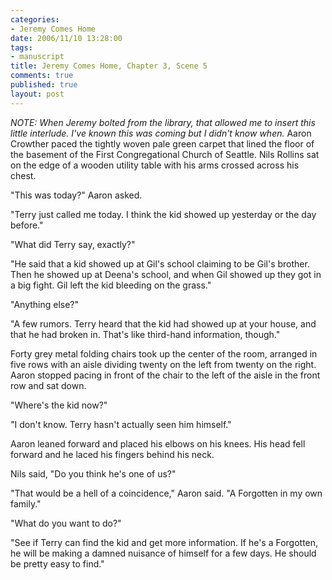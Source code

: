 ```yaml
--- 
categories: 
- Jeremy Comes Home
date: 2006/11/10 13:28:00
tags: 
- manuscript
title: Jeremy Comes Home, Chapter 3, Scene 5
comments: true
published: true
layout: post
---
```


<em>NOTE:  When Jeremy bolted from the library, that allowed me to insert this little interlude.  I've known this was coming but I didn't know when.
</em>
Aaron Crowther paced the tightly woven pale green carpet that lined the floor of the basement of the First Congregational Church of Seattle.  Nils Rollins sat on the edge of a wooden utility table with his arms crossed across his chest.

"This was today?" Aaron asked.

"Terry just called me today.  I think the kid showed up yesterday or the day before."

"What did Terry say, exactly?"

"He said that a kid showed up at Gil's school claiming to be Gil's brother.  Then he showed up at Deena's school, and when Gil showed up they got in a big fight.  Gil left the kid bleeding on the grass."

"Anything else?"

"A few rumors.  Terry heard that the kid had showed up at your house, and that he had broken in.  That's like third-hand information, though."

Forty grey metal folding chairs took up the center of the room, arranged in five rows with an aisle dividing twenty on the left from twenty on the right.  Aaron stopped pacing in front of the chair to the left of the aisle in the front row and sat down.

"Where's the kid now?"

"I don't know.  Terry hasn't actually seen him himself."

Aaron leaned forward and placed his elbows on his knees.  His head fell forward and he laced his fingers behind his neck.

Nils said, "Do you think he's one of us?"

"That would be a hell of a coincidence," Aaron said.  "A Forgotten in my own family."

"What do you want to do?"

"See if Terry can find the kid and get more information.  If he's a Forgotten, he will be making a damned nuisance of himself for a few days.  He should be pretty easy to find."
